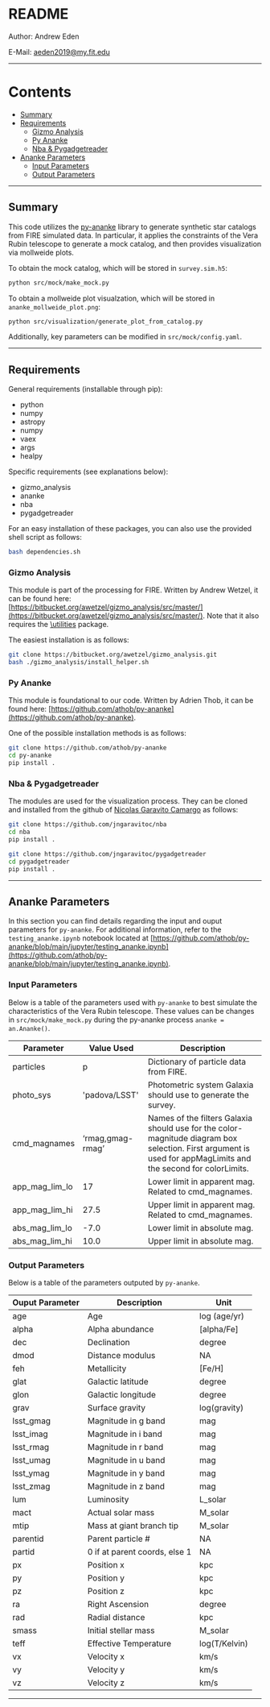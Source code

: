 # README

Author: Andrew Eden

E-Mail: aeden2019@my.fit.edu

---

# Contents

* [Summary](#summary)
* [Requirements](#requirements)
    * [Gizmo Analysis](#requirements-gizmo-analysis)
    * [Py Ananke](#requirements-py-ananke)
    * [Nba & Pygadgetreader](#requirements-nba-pygadgetreader)
* [Ananke Parameters](#ananke-parameters)
    * [Input Parameters](#ananke-parameters-input) 
    * [Output Parameters](#ananke-parameters-output)

---

## Summary <a name="summary"></a>

This code utilizes the [py-ananke](https://arxiv.org/abs/2312.02268) library to generate synthetic star catalogs from FIRE simulated data. In particular, it applies the constraints of the Vera Rubin telescope to generate a mock catalog, and then provides visualization via mollweide plots. 

To obtain the mock catalog, which will be stored in `survey.sim.h5`: 

```Bash
python src/mock/make_mock.py
```

To obtain a mollweide plot visualzation, which will be stored in `ananke_mollweide_plot.png`:

```Bash
python src/visualization/generate_plot_from_catalog.py
```

Additionally, key parameters can be modified in `src/mock/config.yaml`.

---

## Requirements <a name="requirements"></a>

General requirements (installable through pip):
* python
* numpy
* astropy
* numpy
* vaex
* args
* healpy

Specific requirements (see explanations below): 
* gizmo_analysis
* ananke
* nba
* pygadgetreader

For an easy installation of these packages, you can also use the provided shell script as follows:
```Bash 
bash dependencies.sh
```

### Gizmo Analysis <a name="requirements-gizmo-analysis"></a> 

This module is part of the processing for FIRE. Written by Andrew Wetzel, it can be found here: [https://bitbucket.org/awetzel/gizmo_analysis/src/master/](https://bitbucket.org/awetzel/gizmo_analysis/src/master/). Note that it also requires the [\utilities](https://bitbucket.org/awetzel/utilities/src/master/) package.  

The easiest installation is as follows:

```Bash 
git clone https://bitbucket.org/awetzel/gizmo_analysis.git
bash ./gizmo_analysis/install_helper.sh
```

### Py Ananke <a name="requirements-py-ananke"></a> 

This module is foundational to our code.  Written by Adrien Thob, it can be found here: [https://github.com/athob/py-ananke](https://github.com/athob/py-ananke). 

One of the possible installation methods is as follows:
```Bash
git clone https://github.com/athob/py-ananke
cd py-ananke
pip install .

```

### Nba & Pygadgetreader <a name="requirements-nba-pygadgetreader"></a> 

The modules are used for the visualization process. They can be cloned and installed from the github of [Nicolas Garavito Camargo](https://github.com/jngaravitoc) as follows:

```Bash
git clone https://github.com/jngaravitoc/nba
cd nba
pip install .
```

```Bash 
git clone https://github.com/jngaravitoc/pygadgetreader
cd pygadgetreader
pip install .
```

---

## Ananke Parameters <a name="ananke-parameters"></a> 

In this section you can find details regarding the input and ouput parameters for `py-ananke`. For additional information, refer to the `testing_ananke.ipynb` notebook located at [https://github.com/athob/py-ananke/blob/main/jupyter/testing_ananke.ipynb](https://github.com/athob/py-ananke/blob/main/jupyter/testing_ananke.ipynb). 

### Input Parameters <a name="ananke-parameters-input"></a> 

Below is a table of the parameters used with `py-ananke` to best simulate the characteristics of the Vera Rubin telescope. These values can be changes in `src/mock/make_mock.py` during the py-ananke process `ananke = an.Ananke()`.

| Parameter      | Value Used       | Description                                                   |
| -------------- | ---------------- | ------------------------------------------                    |
| particles      | p                | Dictionary of particle data from FIRE.                        |
| photo_sys      | 'padova/LSST'    | Photometric system Galaxia should use to generate the survey. |
| cmd_magnames   | ‘rmag,gmag-rmag’ | Names of the filters Galaxia should use for the color-magnitude diagram box selection. First argument is used for appMagLimits and the second for colorLimits.                             |
| app_mag_lim_lo | 17               | Lower limit in apparent mag. Related to cmd_magnames.         |
| app_mag_lim_hi | 27.5             | Upper limit in apparent mag. Related to cmd_magnames.         |
| abs_mag_lim_lo | -7.0             | Lower limit in absolute mag.                                  |
| abs_mag_lim_hi | 10.0             | Upper limit in absolute mag.                                  |

### Output Parameters <a name="ananke-parameters-output"></a> 

Below is a table of the parameters outputed by `py-ananke`. 

| Ouput Parameter | Description                   | Unit          |
| --------------- | ----------------------------- | ------------- |
| age             | Age                           | log (age/yr)  |
| alpha           | Alpha abundance               | [alpha/Fe]    |
| dec             | Declination                   | degree        |
| dmod            | Distance modulus              | NA            |
| feh             | Metallicity                   | [Fe/H]        |
| glat            | Galactic latitude             | degree        |
| glon            | Galactic longitude            | degree        |
| grav            | Surface gravity               | log(gravity)  |
| lsst_gmag       | Magnitude in g band           | mag           |
| lsst_imag       | Magnitude in i band           | mag           |
| lsst_rmag       | Magnitude in r band           | mag           |
| lsst_umag       | Magnitude in u band           | mag           |
| lsst_ymag       | Magnitude in y band           | mag           |
| lsst_zmag       | Magnitude in z band           | mag           |
| lum             | Luminosity                    | L_solar       |
| mact            | Actual solar mass             | M_solar       |
| mtip            | Mass at giant branch tip      | M_solar       |
| parentid        | Parent particle #             | NA            |
| partid          | 0 if at parent coords, else 1 | NA            |
| px              | Position x                    | kpc           |
| py              | Position y                    | kpc           |
| pz              | Position z                    | kpc           |
| ra              | Right Ascension               | degree        |
| rad             | Radial distance               | kpc           |
| smass           | Initial stellar mass          | M_solar       |
| teff            | Effective Temperature         | log(T/Kelvin) |
| vx              | Velocity x                    | km/s          |
| vy              | Velocity y                    | km/s          |
| vz              | Velocity z                    | km/s          |

---
